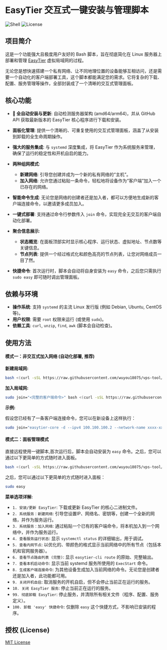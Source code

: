 
# EasyTier 交互式一键安装与管理脚本

![Shell](https://img.shields.io/badge/shell-bash-blue)
![License](https://img.shields.io/badge/license-MIT-green)

## 项目简介

这是一个功能强大且极度用户友好的 Bash 脚本，旨在彻底简化在 Linux 服务器上部署和管理 [EasyTier](https://github.com/EasyTier/EasyTier) 虚拟局域网的过程。

无论您是想快速搭建一个私有网络、让不同地理位置的设备能够互相访问，还是需要一个自动化的客户端部署工具，这个脚本都能满足您的需求。它将复杂的下载、配置、服务管理等操作，全部封装成了一个清晰的交互式管理面板。

## 核心功能

* **🚀 全自动安装与更新**: 自动检测服务器架构 (amd64/arm64)，并从 GitHub API 获取最新版本的 EasyTier 核心程序进行下载和安装。

* **面板化管理**: 提供一个清晰的、可重复使用的交互式管理面板，涵盖了从安装到卸载的全生命周期操作。

* **强大的服务集成**: 与 `systemd` 深度集成，将 EasyTier 作为系统服务来管理，确保了运行的稳定性和开机自启的能力。

* **两种组网模式**:
    * **新建网络**: 引导您创建并成为一个新的私有网络的“主机”。
    * **加入网络**: 允许您通过粘贴一条命令，轻松地将设备作为“客户端”加入一个已存在的网络。

* **智能命令生成**: 无论您是网络的创建者还是加入者，都可以方便地生成新的客户端连接命令，以邀请更多成员加入。

* **一键式部署**: 支持通过命令行参数传入 `join` 命令，实现完全无交互的客户端自动化部署。

* **聚合信息展示**:
    * **状态概览**: 在面板顶部实时显示核心程序、运行状态、虚拟地址、节点数等关键信息。
    * **节点列表**: 提供一个经过格式化和颜色高亮的节点列表，让您对网络成员一目了然。

* **快捷命令**: 首次运行时，脚本会自动将自身安装为 `easy` 命令，之后您只需执行 `sudo easy` 即可随时调出管理面板。

## 依赖与环境

* **操作系统**: 支持 `systemd` 的主流 Linux 发行版 (例如 Debian, Ubuntu, CentOS 等)。
* **用户权限**: 需要 `root` 权限来运行 (或使用 `sudo`)。
* **依赖工具**: `curl`, `unzip`, `find`, `awk` (脚本会自动检查)。

## 使用方法

#### 模式一：非交互式加入网络 (自动化部署, 推荐)

**新建局域网:**
```bash
bash <(curl -sSL https://raw.githubusercontent.com/wuyou18075/vps-tool/main/easytier_panel.sh)
```
**加入局域网:**
```bash
sudo join="<完整的客户端命令>" bash <(curl -sSL https://raw.githubusercontent.com/wuyou18075/vps-tool/main/easytier_panel.sh)
```
**示例:**

假设您已经有了一条客户端连接命令，您可以在新设备上这样执行：

```bash
sudo join="easytier-core -d --ipv4 100.100.100.2 --network-name xxxx-xxxx --network-secret yyyy-yyyy -p tcp://z.z.z.z:11010" bash <(curl -sSL https://raw.githubusercontent.com/wuyou18075/vps-tool/main/easytier_panel.sh)
```
#### 模式二：面板管理模式

直接远程使用一键脚本,首次运行后，脚本会自动安装为 `easy` 命令。之后，您可以通过以下更简单的方式随时进入面板。

```bash
bash <(curl -sSL https://raw.githubusercontent.com/wuyou18075/vps-tool/main/easytier_panel.sh)
```

之后，您可以通过以下更简单的方式随时进入面板：

```bash
sudo easy
```

**菜单选项详解:**

* `1. 安装/更新 EasyTier`: 下载或更新 EasyTier 的核心二进制文件。
* `2. 系统服务：新建网络`: 引导您设置IP、网络名、密钥等，创建一个全新的网络，并作为服务运行。
* `3. 系统服务：加入网络`: 通过粘贴一个已有的客户端命令，将本机加入到一个网络中，并作为服务运行。
* `4. 查看服务运行状态`: 显示 `systemctl status` 的详细输出，用于调试。
* `5. 查看内网节点`: 以优化的、带颜色的格式显示当前网络中的所有节点（包括本机和官网服务器）。
* `6. 查看节点路由列表 (完整)`: 显示 `easytier-cli route` 的原始、完整输出。
* `7. 查看本机启动命令`: 显示当前 systemd 服务所使用的 `ExecStart` 命令。
* `8. 生成客户端连接命令`: 为其他设备生成加入当前网络的命令。无论您是创建者还是加入者，此功能都可用。
* `9. 关闭开机自启`: 取消服务的开机自启，但不会停止当前正在运行的服务。
* `10. 关闭 EasyTier 服务`: 停止当前正在运行的服务。
* `99. 彻底卸载 EasyTier`: 停止服务，并清除所有相关文件（程序、配置、服务定义）。
* `100. 卸载 'easy' 快捷命令`: 仅删除 `easy` 这个快捷方式，不影响已安装的程序。



## 授权 (License)

[MIT License](https://opensource.org/licenses/MIT)
